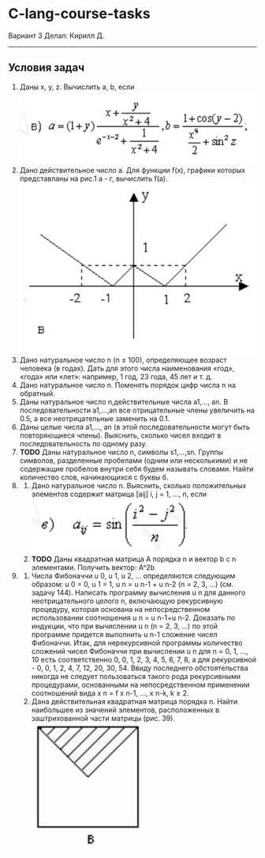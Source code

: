 # C-lang-course-tasks

Вариант 3
Делал: Кирилл Д.

---

## Условия задач
1. Даны x, y, z. Вычислить a, b, если
![task1](assets/task1.png)
2. Дано действительное число a. Для функции f(x), графики которых представланы на рис.1 а - г, вычислить f(a).
![task2](assets/task2.png)
3. Дано натуральное число n (n ≤ 100), определяющее возраст человека (в годах). Дать для этого числа наименования «год», «года» или «лет»: например, 1 год, 23 года, 45 лет и т. д.
4. Дано натуральное число n. Поменять порядок цифр числа n на обратный.
5. Даны натуральное число n,действительные числа a1,..., an. В последовательности a1,...,an все отрицательные члены увеличить на 0.5, а все неотрицательные заменить на 0.1.
6. Даны целые числа a1,..., an (в этой последовательности могут быть повторяющиеся члены). Выяснить, сколько чисел входит в последовательность по одному разу.
7. **TODO** Даны натуральное число n, символы s1,...,sn. Группы символов, разделенные пробелами (одним или несколькими) и не содержащие пробелов внутри себя будем называть словами. Найти количество слов, начинающихся с буквы б.
8.  1. Дано натуральное число n. Выяснить, сколько положительных элементов содержит матрица [aij] i, j = 1, ..., n, если
![task8](assets/task8.png)
    2. **TODO** Даны квадратная матрица А порядка n и вектор b c n элементами. Получить вектор: A^2b
9. 1. Числа Фибоначчи u 0, u 1, u 2, ... определяются следующим образом: u 0 = 0, u 1 = 1, u n = u n-1 + u n-2 (n = 2, 3, ...) (см. задачу 144). Написать программу вычисления u n для данного неотрицательного целого n, включающую рекурсивную процедуру, которая основана на непосредственном использовании соотношения u n = u n-1+u n-2. Доказать по индукции, что при вычислении u n (n = 2, 3, ...) по этой программе придется выполнить u n-1 сложение чисел Фибоначчи. Итак, для нерекурсивной программы количество сложений чисел Фибоначчи при вычислении u n для n = 0, 1, ..., 10 есть соответственно 0, 0, 1, 2, 3, 4, 5, 6, 7, 8, а для рекурсивной - 0, 0, 1, 2, 4, 7, 12, 20, 30, 54. Ввиду последнего обстоятельства никогда не следует пользоваться такого рода рекурсивными процедурами, основанными на непосредственном применении соотношений вида x n = f x n-1, ..., x n-k, k ≥ 2.
    2. Дана действительная квадратная матрица порядка n. Найти наибольшее из значений элементов, расположенных в заштрихованной части матрицы (рис. 39).
    ![task9.2](assets/task9.2.png)